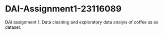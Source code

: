 # DAI-Assignment1-23116089
DAI assignment 1. Data cleaning and exploratory data analyis of coffee sales dataset.
